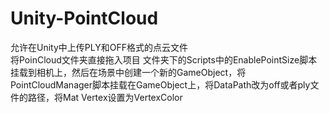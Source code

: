 # Unity-PointCloud
允许在Unity中上传PLY和OFF格式的点云文件  
将PoinCloud文件夹直接拖入项目
文件夹下的Scripts中的EnablePointSize脚本挂载到相机上，然后在场景中创建一个新的GameObject，将PointCloudManager脚本挂载在GameObject上，将DataPath改为off或者ply文件的路径，将Mat Vertex设置为VertexColor
